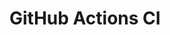 # GitHub Actions CI





































































































































































































































































































































































































































































































































































































































































































































































































































































































































































